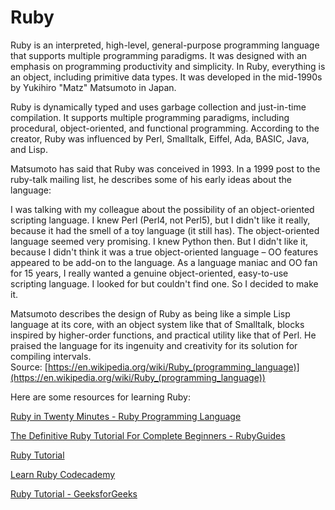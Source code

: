 
Ruby
====


Ruby is an interpreted, high-level, general-purpose programming language that supports multiple programming paradigms. It was designed with an emphasis on programming productivity and simplicity. In Ruby, everything is an object, including primitive data types. It was developed in the mid-1990s by Yukihiro "Matz" Matsumoto in Japan.

Ruby is dynamically typed and uses garbage collection and just-in-time compilation. It supports multiple programming paradigms, including procedural, object-oriented, and functional programming. According to the creator, Ruby was influenced by Perl, Smalltalk, Eiffel, Ada, BASIC, Java, and Lisp.

Matsumoto has said that Ruby was conceived in 1993. In a 1999 post to the ruby-talk mailing list, he describes some of his early ideas about the language:

I was talking with my colleague about the possibility of an object-oriented scripting language. I knew Perl (Perl4, not Perl5), but I didn't like it really, because it had the smell of a toy language (it still has). The object-oriented language seemed very promising. I knew Python then. But I didn't like it, because I didn't think it was a true object-oriented language –  OO features appeared to be add-on to the language. As a language maniac and OO fan for 15 years, I really wanted a genuine object-oriented, easy-to-use scripting language. I looked for but couldn't find one. So I decided to make it.

Matsumoto describes the design of Ruby as being like a simple Lisp language at its core, with an object system like that of Smalltalk, blocks inspired by higher-order functions, and practical utility like that of Perl. He praised the language for its ingenuity and creativity for its solution for compiling intervals.  
Source: [https://en.wikipedia.org/wiki/Ruby_(programming_language)](https://en.wikipedia.org/wiki/Ruby_(programming_language))

Here are some resources for learning Ruby:

[Ruby in Twenty Minutes - Ruby Programming Language](https://www.ruby-lang.org/en/documentation/quickstart/)

[The Definitive Ruby Tutorial For Complete Beginners - RubyGuides](https://www.rubyguides.com/ruby-tutorial/)

[Ruby Tutorial](https://www.tutorialspoint.com/ruby/index.htm)

[Learn Ruby  Codecademy](https://www.codecademy.com/learn/learn-ruby)

[Ruby Tutorial - GeeksforGeeks](https://www.geeksforgeeks.org/ruby-tutorial/)